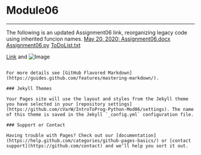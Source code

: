 # Module06
---

The following is an updated Assignment06 link, reorganizing legacy code using inherited funcion names.
[May 20, 2020: Assignment06.docx](https://github.com/cVarW/IntroToProg-Python-Mod06/blob/master/Assignment06.docx)
[              Assignment06.py](https://github.com/cVarW/IntroToProg-Python-Mod06/blob/master/Assignment06.py)
[              ToDoList.txt](https://github.com/cVarW/IntroToProg-Python-Mod06/blob/master/ToDoFile.txt)














[Link](url) and ![Image](src)
```

For more details see [GitHub Flavored Markdown](https://guides.github.com/features/mastering-markdown/).

### Jekyll Themes

Your Pages site will use the layout and styles from the Jekyll theme you have selected in your [repository settings](https://github.com/cVarW/IntroToProg-Python-Mod06/settings). The name of this theme is saved in the Jekyll `_config.yml` configuration file.

### Support or Contact

Having trouble with Pages? Check out our [documentation](https://help.github.com/categories/github-pages-basics/) or [contact support](https://github.com/contact) and we’ll help you sort it out.
